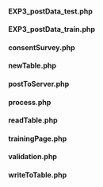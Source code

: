 #### EXP3_postData_test.php
#### EXP3_postData_train.php
#### consentSurvey.php
#### newTable.php
#### postToServer.php
#### process.php
#### readTable.php
#### trainingPage.php
#### validation.php
#### writeToTable.php

